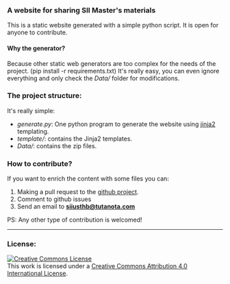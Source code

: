 ### A website for sharing SII Master's materials 

This is a static website generated with a simple python script. 
It is open for anyone to contribute. 


#### Why the generator? 
Because other static web generators are too complex for the needs of the project. (pip install -r requirements.txt)
It's really easy, you can even ignore everything and only check the *Data/* folder for modifications. 

### The project structure:

It's really simple:

* *generate.py*: One python program to generate the website using [jinja2](http://jinja.pocoo.org/) templating. 
* *template/*: contains the Jinja2 templates.
* *Data/*: contains the zip files.
		

### How to contribute?

If you want to enrich the content with some files you can:

1. Making a pull request to the [github project](http://github.com/sii-usthb/sii-usthb.github.io).
2. Comment to github issues
3. Send an email to **siiusthb@tutanota.com**

PS: Any other type of contribution is welcomed! 

------------------------------------------------

### License: 

<a rel="license" href="http://creativecommons.org/licenses/by/4.0/"><img alt="Creative Commons License" style="border-width:0" src="https://i.creativecommons.org/l/by/4.0/88x31.png" /></a><br />This work is licensed under a <a rel="license" href="http://creativecommons.org/licenses/by/4.0/">Creative Commons Attribution 4.0 International License</a>.
